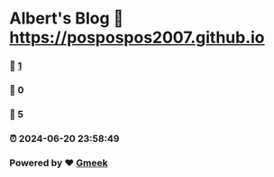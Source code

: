 # Albert's Blog :link: https://pospospos2007.github.io 
### :page_facing_up: [1](https://pospospos2007.github.io/tag.html) 
### :speech_balloon: 0 
### :hibiscus: 5 
### :alarm_clock: 2024-06-20 23:58:49 
### Powered by :heart: [Gmeek](https://github.com/Meekdai/Gmeek)
